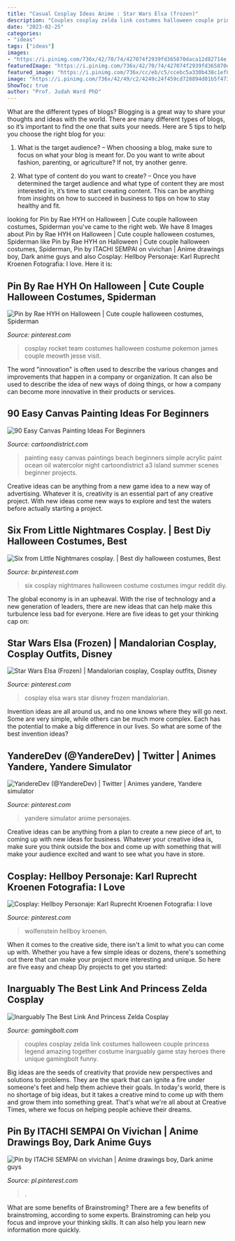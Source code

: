 ```yaml
---
title: "Casual Cosplay Ideas Anime : Star Wars Elsa (frozen)"
description: "Couples cosplay zelda link costumes halloween couple princess legend amazing together costume inarguably game stay heroes there unique gamingbolt funny"
date: "2023-02-25"
categories:
- "ideas"
tags: ["ideas"]
images:
- "https://i.pinimg.com/736x/42/70/74/427074f2939fd365870daca12d82714e.jpg"
featuredImage: "https://i.pinimg.com/736x/42/70/74/427074f2939fd365870daca12d82714e.jpg"
featured_image: "https://i.pinimg.com/736x/cc/eb/c5/ccebc5a330b438c1ef8eb40e5d0392bd.jpg"
image: "https://i.pinimg.com/736x/42/49/c2/4249c24f459cd728894d01b5f4734225.jpg"
ShowToc: true
author: "Prof. Judah Ward PhD"
---
```



What are the different types of blogs?
Blogging is a great way to share your thoughts and ideas with the world. There are many different types of blogs, so it’s important to find the one that suits your needs. Here are 5 tips to help you choose the right blog for you: 
1. What is the target audience? – When choosing a blog, make sure to focus on what your blog is meant for. Do you want to write about fashion, parenting, or agriculture? If not, try another genre. 

2. What type of content do you want to create? – Once you have determined the target audience and what type of content they are most interested in, it’s time to start creating content. This can be anything from insights on how to succeed in business to tips on how to stay healthy and fit. 


	

		
looking for Pin by Rae HYH on Halloween | Cute couple halloween costumes, Spiderman you've came to the right web. We have 8 Images about Pin by Rae HYH on Halloween | Cute couple halloween costumes, Spiderman like Pin by Rae HYH on Halloween | Cute couple halloween costumes, Spiderman, Pin by ITACHI SEMPAI on vivichan | Anime drawings boy, Dark anime guys and also Cosplay: Hellboy Personaje: Karl Ruprecht Kroenen Fotografia: I love. Here it is:
		
    
## Pin By Rae HYH On Halloween | Cute Couple Halloween Costumes, Spiderman

<img loading=lazy src="https://i.pinimg.com/736x/ef/ac/49/efac4982bef0618df2fa040f570ca6dc.jpg" onerror="this.onerror=null;this.src='https://tse4.mm.bing.net/th?id=OIP.WSV9Upx8Sscc21p6iedaxAHaJ4&amp;pid=15.1';" alt="Pin by Rae HYH on Halloween | Cute couple halloween costumes, Spiderman">

_Source: pinterest.com_

>cosplay rocket team costumes halloween costume pokemon james couple meowth jesse visit. 

	

The word "innovation" is often used to describe the various changes and improvements that happen in a company or organization. It can also be used to describe the idea of new ways of doing things, or how a company can become more innovative in their products or services.

    
## 90 Easy Canvas Painting Ideas For Beginners

<img loading=lazy src="http://www.cartoondistrict.com/wp-content/uploads/2017/06/Easy-Canvas-Painting-Ideas-For-Beginners17-1.jpg" onerror="this.onerror=null;this.src='https://tse2.mm.bing.net/th?id=OIP.vvkeAUxQvgkUVSxEPgOckQHaJ4&amp;pid=15.1';" alt="90 Easy Canvas Painting Ideas For Beginners">

_Source: cartoondistrict.com_

>painting easy canvas paintings beach beginners simple acrylic paint ocean oil watercolor night cartoondistrict a3 island summer scenes beginner projects. 

	

Creative ideas can be anything from a new game idea to a new way of advertising. Whatever it is, creativity is an essential part of any creative project. With new ideas come new ways to explore and test the waters before actually starting a project.

    
## Six From Little Nightmares Cosplay. | Best Diy Halloween Costumes, Best

<img loading=lazy src="https://i.pinimg.com/736x/42/49/c2/4249c24f459cd728894d01b5f4734225.jpg" onerror="this.onerror=null;this.src='https://tse3.mm.bing.net/th?id=OIP.Ajr8AZUyts1KpQpr-uTYFQHaJ3&amp;pid=15.1';" alt="Six from Little Nightmares cosplay. | Best diy halloween costumes, Best">

_Source: br.pinterest.com_

>six cosplay nightmares halloween costume costumes imgur reddit diy. 

	

The global economy is in an upheaval. With the rise of technology and a new generation of leaders, there are new ideas that can help make this turbulence less bad for everyone. Here are five ideas to get your thinking cap on: 

    
## Star Wars Elsa (Frozen) | Mandalorian Cosplay, Cosplay Outfits, Disney

<img loading=lazy src="https://i.pinimg.com/736x/9e/70/62/9e70620218620193a24eead80682d250--mandalorian-armor-elsa-cosplay.jpg" onerror="this.onerror=null;this.src='https://tse1.mm.bing.net/th?id=OIP._RK9JJSw_MimC4_CUnOdjAHaLH&amp;pid=15.1';" alt="Star Wars Elsa (Frozen) | Mandalorian cosplay, Cosplay outfits, Disney">

_Source: pinterest.com_

>cosplay elsa wars star disney frozen mandalorian. 

	

Invention ideas are all around us, and no one knows where they will go next. Some are very simple, while others can be much more complex. Each has the potential to make a big difference in our lives. So what are some of the best invention ideas?

    
## YandereDev (@YandereDev) | Twitter | Animes Yandere, Yandere Simulator

<img loading=lazy src="https://i.pinimg.com/736x/28/cb/99/28cb9984313e83d3fdc11175a6daaf40--yandere-simulator-twitter.jpg" onerror="this.onerror=null;this.src='https://tse1.mm.bing.net/th?id=OIP.Cb41XPscRAF-6f38FdE-mQHaJ4&amp;pid=15.1';" alt="YandereDev (@YandereDev) | Twitter | Animes yandere, Yandere simulator">

_Source: pinterest.com_

>yandere simulator anime personajes. 

	

Creative ideas can be anything from a plan to create a new piece of art, to coming up with new ideas for business. Whatever your creative idea is, make sure you think outside the box and come up with something that will make your audience excited and want to see what you have in store.

    
## Cosplay: Hellboy Personaje: Karl Ruprecht Kroenen Fotografia: I Love

<img loading=lazy src="https://i.pinimg.com/736x/42/70/74/427074f2939fd365870daca12d82714e.jpg" onerror="this.onerror=null;this.src='https://tse3.mm.bing.net/th?id=OIP.UBzyEDXYFTWhSL0iAt4zCgHaLH&amp;pid=15.1';" alt="Cosplay: Hellboy Personaje: Karl Ruprecht Kroenen Fotografia: I love">

_Source: pinterest.com_

>wolfenstein hellboy kroenen. 

	

When it comes to the creative side, there isn't a limit to what you can come up with. Whether you have a few simple ideas or dozens, there's something out there that can make your project more interesting and unique. So here are five easy and cheap Diy projects to get you started: 

    
## Inarguably The Best Link And Princess Zelda Cosplay

<img loading=lazy src="https://gamingbolt.com/wp-content/uploads/2013/01/270844_454611534550075_1308876203_n.jpg" onerror="this.onerror=null;this.src='https://tse2.mm.bing.net/th?id=OIP.VYzYqyYLPtnpiAeyN_E6XQHaKX&amp;pid=15.1';" alt="Inarguably The Best Link And Princess Zelda Cosplay">

_Source: gamingbolt.com_

>couples cosplay zelda link costumes halloween couple princess legend amazing together costume inarguably game stay heroes there unique gamingbolt funny. 

	

Big ideas are the seeds of creativity that provide new perspectives and solutions to problems. They are the spark that can ignite a fire under someone's feet and help them achieve their goals. In today's world, there is no shortage of big ideas, but it takes a creative mind to come up with them and grow them into something great. That's what we're all about at Creative Times, where we focus on helping people achieve their dreams.

    
## Pin By ITACHI SEMPAI On Vivichan | Anime Drawings Boy, Dark Anime Guys

<img loading=lazy src="https://i.pinimg.com/736x/cc/eb/c5/ccebc5a330b438c1ef8eb40e5d0392bd.jpg" onerror="this.onerror=null;this.src='https://tse3.mm.bing.net/th?id=OIP.5ATXLo8tAhiD-0fOUaUErAHaKn&amp;pid=15.1';" alt="Pin by ITACHI SEMPAI on vivichan | Anime drawings boy, Dark anime guys">

_Source: pl.pinterest.com_

>. 

	

What are some benefits of Brainstroming?
There are a few benefits of brainstroming, according to some experts. Brainstroming can help you focus and improve your thinking skills. It can also help you learn new information more quickly.

